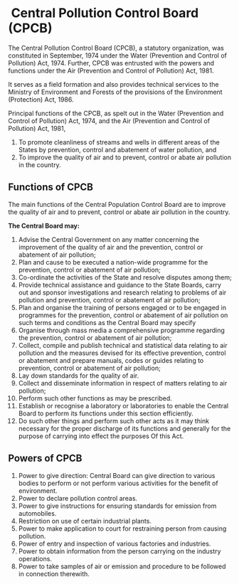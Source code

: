 #  Central Pollution Control Board (CPCB)

The Central Pollution Control Board (CPCB), a statutory organization, was constituted in September, 1974 under the Water (Prevention and Control of Pollution) Act, 1974. Further, CPCB was entrusted with the powers and functions under the Air (Prevention and Control of Pollution) Act, 1981.

It serves as a field formation and also provides technical services to the Ministry of Environment and Forests of the provisions of the Environment (Protection) Act, 1986.

Principal functions of the CPCB, as spelt out in the Water (Prevention and Control of Pollution) Act, 1974, and the Air (Prevention and Control of Pollution) Act, 1981, 

1. To promote cleanliness of streams and wells in different areas of the States by prevention, control and abatement of water pollution, and
2. To improve the quality of air and to prevent, control or abate air pollution in the country.

## Functions of CPCB

The main functions of the Central Population Control Board are to improve the quality of air and to prevent, control or abate air pollution in the country.

**The Central Board may:**

1. Advise the Central Government on any matter concerning the improvement of the quality of air and the prevention, control or abatement of air pollution;
2. Plan and cause to be executed a nation-wide programme for the prevention, control or abatement of air pollution;
3. Co-ordinate the activities of the State and resolve disputes among them;
4. Provide technical assistance and guidance to the State Boards, carry out and sponsor investigations and research relating to problems of air pollution and prevention, control or abatement of air pollution;
5. Plan and organise the training of persons engaged or to be engaged in programmes for the prevention, control or abatement of air pollution on such terms and conditions as the Central Board may specify
6. Organise through mass media a comprehensive programme regarding the prevention, control or abatement of air pollution;
7. Collect, compile and publish technical and statistical data relating to air pollution and the measures devised for its effective prevention, control or abatement and prepare manuals, codes or guides relating to prevention, control or abatement of air pollution;
8. Lay down standards for the quality of air.
9. Collect and disseminate information in respect of matters relating to air pollution;
10. Perform such other functions as may be prescribed.
11. Establish or recognise a laboratory or laboratories to enable the Central Board to perform its functions under this section efficiently.
12. Do such other things and perform such other acts as it may think necessary for the proper discharge of its functions and generally for the purpose of carrying into effect the purposes Of this Act.

## Powers of CPCB

1. Power to give direction: Central Board can give direction to various bodies to perform or not perform various activities for the benefit of environment.
2. Power to declare pollution control areas.
3. Power to give instructions for ensuring standards for emission from automobiles.
4. Restriction on use of certain industrial plants.
5. Power to make application to court for restraining person from causing pollution.
6. Power of entry and inspection of various factories and industries.
7. Power to obtain information from the person carrying on the industry operations.
8. Power to take samples of air or emission and procedure to be followed in connection therewith.